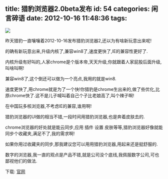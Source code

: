 title: 猎豹浏览器2.0beta发布
id: 54
categories: 闲言碎语
date: 2012-10-16 11:48:36
tags:
---

![](http://m3.img.libdd.com/farm5/2012/1016/11/EDFF6D1BD8FA3856465D6DA62817E6951523C0D7981F1_500_292.jpg)</img>
</br>

昨天猎豹一直嚷嚷着2012-10-16发布猎豹浏览器2,还以为有啥新玩意出来呢!
</br>

的确有新玩意出来,升级内核了,兼容win8了,速度更快了,IE的兼容性更好了.
</br>

内核升级有好叫的,人家chrome是个版本帝,天天升级,你就跟着人家屁股后面升级,叫啥叫啊!
</br>

兼容win8了,这个倒还可以做为一个亮点,我用的就是win8.
</br>

速度更快了,用chrome就是为了一个快!你猎豹是chrome生出来的,做了些优化,比原chrome快了.这不是儿子喊叫着自己个子比老娘高了,叫个辣子啊!
</br>

在中国玩多核浏览器,不考虑IE的兼容,谁用啊!
</br>

猎豹浏览器的UI做的相当不错,一段时间用猎豹浏览器,也是奔着皮肤去的.
</br>

chrome浏览器的好处就是能云同步,应用 插件 设置 皮肤等等,猎豹浏览器好像就能同步个收藏夹,满足不了,我的需求啊!
</br>

如果你用过收藏夹的同步,那我建议您可以用用猎豹浏览器,用起来还是挺舒服的.
</br>

数字的浏览器,我一直的观点是产品不错,就是公司没个底线,我佩服数字公司,可也鄙视他们的做法.
</br>

下载: [官网](http://dl.liebao.cn/kb/KSbrowser_2.0.10.3043.exe "官网")
